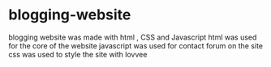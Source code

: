 # blogging-website
blogging website was made with html , CSS and Javascript
html was used for the core of the website
javascript was used for contact forum on the site
css was used to style the site with lovvee
